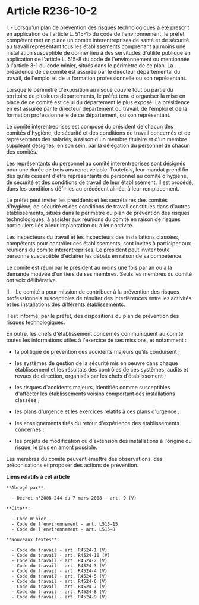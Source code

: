 # Article R236-10-2

I. - Lorsqu'un plan de prévention des risques technologiques a été prescrit en application de l'article L. 515-15 du code de
l'environnement, le préfet compétent met en place un comité interentreprises de santé et de sécurité au travail représentant
tous les établissements comprenant au moins une installation susceptible de donner lieu à des servitudes d'utilité publique
en application de l'article L. 515-8 du code de l'environnement ou mentionnée à l'article 3-1 du code minier, situés dans le
périmètre de ce plan. La présidence de ce comité est assurée par le directeur départemental du travail, de l'emploi et de la
formation professionnelle ou son représentant.

Lorsque le périmètre d'exposition au risque couvre tout ou partie du territoire de plusieurs départements, le préfet tenu
d'organiser la mise en place de ce comité est celui du département le plus exposé. La présidence en est assurée par le
directeur département du travail, de l'emploi et de la formation professionnelle de ce département, ou son représentant.

Le comité interentreprises est composé du président de chacun des comités d'hygiène, de sécurité et des conditions de travail
concernés et de représentants des salariés, à raison d'un membre titulaire et d'un membre suppléant désignés, en son sein,
par la délégation du personnel de chacun des comités.

Les représentants du personnel au comité interentreprises sont désignés pour une durée de trois ans renouvelable. Toutefois,
leur mandat prend fin dès qu'ils cessent d'être représentants du personnel au comité d'hygiène, de sécurité et des conditions
de travail de leur établissement. Il est procédé, dans les conditions définies au précédent alinéa, à leur remplacement.

Le préfet peut inviter les présidents et les secrétaires des comités d'hygiène, de sécurité et des conditions de travail
constitués dans d'autres établissements, situés dans le périmètre du plan de prévention des risques technologiques, à
assister aux réunions du comité en raison de risques particuliers liés à leur implantation ou à leur activité.

Les inspecteurs du travail et les inspecteurs des installations classées, compétents pour contrôler ces établissements, sont
invités à participer aux réunions du comité interentreprises. Le président peut inviter toute personne susceptible d'éclairer
les débats en raison de sa compétence.

Le comité est réuni par le président au moins une fois par an ou à la demande motivée d'un tiers de ses membres. Seuls les
membres du comité ont voix délibérative.

II. - Le comité a pour mission de contribuer à la prévention des risques professionnels susceptibles de résulter des
interférences entre les activités et les installations des différents établissements.

Il est informé, par le préfet, des dispositions du plan de prévention des risques technologiques.

En outre, les chefs d'établissement concernés communiquent au comité toutes les informations utiles à l'exercice de ses
missions, et notamment :

- la politique de prévention des accidents majeurs qu'ils conduisent ;

- les systèmes de gestion de la sécurité mis en oeuvre dans chaque établissement et les résultats des contrôles de ces
systèmes, audits et revues de direction, organisés par les chefs d'établissement ;

- les risques d'accidents majeurs, identifiés comme susceptibles d'affecter les établissements voisins comportant des
installations classées ;

- les plans d'urgence et les exercices relatifs à ces plans d'urgence ;

- les enseignements tirés du retour d'expérience des établissements concernés ;

- les projets de modification ou d'extension des installations à l'origine du risque, le plus en amont possible.

Les membres du comité peuvent émettre des observations, des préconisations et proposer des actions de prévention.

**Liens relatifs à cet article**

	**Abrogé par**:

	  - Décret n°2008-244 du 7 mars 2008 - art. 9 (V)

	**Cite**:

	  - Code minier
	  - Code de l'environnement - art. L515-15
	  - Code de l'environnement - art. L515-8

	**Nouveaux textes**:

	  - Code du travail - art. R4524-1 (V)
	  - Code du travail - art. R4524-10 (V)
	  - Code du travail - art. R4524-2 (V)
	  - Code du travail - art. R4524-3 (V)
	  - Code du travail - art. R4524-4 (V)
	  - Code du travail - art. R4524-5 (V)
	  - Code du travail - art. R4524-6 (V)
	  - Code du travail - art. R4524-7 (V)
	  - Code du travail - art. R4524-8 (V)
	  - Code du travail - art. R4524-9 (V)
